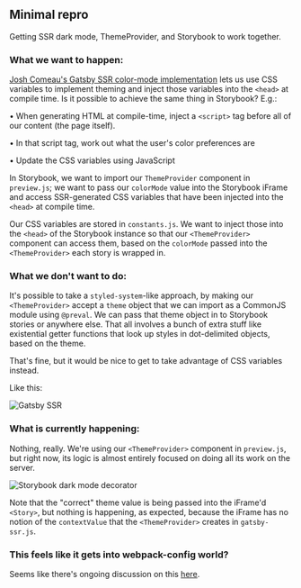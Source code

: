 ## Minimal repro

Getting SSR dark mode, ThemeProvider, and Storybook to work together.

### What we want to happen:

[Josh Comeau's Gatsby SSR color-mode implementation](https://github.com/joshwcomeau/dark-mode-minimal) lets us use CSS variables to implement theming and inject those variables into the `<head>` at compile time. Is it possible to achieve the same thing in Storybook? E.g.:

• When generating HTML at compile-time, inject a `<script>` tag before all of our content (the page itself).

• In that script tag, work out what the user's color preferences are

• Update the CSS variables using JavaScript

In Storybook, we want to import our `ThemeProvider` component in `preview.js`; we want to pass our `colorMode` value into the Storybook iFrame and access SSR-generated CSS variables that have been injected into the `<head>` at compile time.

Our CSS variables are stored in `constants.js`. We want to inject those into the `<head>` of the Storybook instance so that our `<ThemeProvider>` component can access them, based on the `colorMode` passed into the `<ThemeProvider>` each story is wrapped in.

### What we don't want to do:

It's possible to take a `styled-system`-like approach, by making our `<ThemeProvider>` accept a `theme` object that we can import as a CommonJS module using `@preval`. We can pass that theme object in to Storybook stories or anywhere else. That all involves a bunch of extra stuff like existential getter functions that look up styles in dot-delimited objects, based on the theme.

That's fine, but it would be nice to get to take advantage of CSS variables instead.

Like this:

![Gatsby SSR](https://media.giphy.com/media/umG2z5DjEOPH8RyDn1/giphy.gif)

### What is currently happening:

Nothing, really. We're using our `<ThemeProvider>` component in `preview.js`, but right now, its logic is almost entirely focused on doing all its work on the server.

![Storybook dark mode decorator](https://media.giphy.com/media/XojJHvbPsoYeB9gGns/giphy.gif)

Note that the "correct" theme value is being passed into the iFrame'd `<Story>`, but nothing is happening, as expected, because the iFrame has no notion of the `contextValue` that the `<ThemeProvider>` creates in `gatsby-ssr.js`.

### This feels like it gets into webpack-config world?

Seems like there's ongoing discussion on this [here](https://github.com/storybookjs/storybook/issues/12542).
